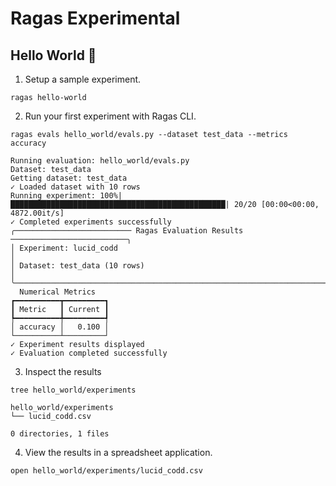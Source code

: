 # Ragas Experimental

## Hello World 👋

1. Setup a sample experiment. 

```
ragas hello-world
```

2. Run your first experiment with Ragas CLI.
```
ragas evals hello_world/evals.py --dataset test_data --metrics accuracy
```

```
Running evaluation: hello_world/evals.py
Dataset: test_data
Getting dataset: test_data
✓ Loaded dataset with 10 rows
Running experiment: 100%|████████████████████████████████████████████████| 20/20 [00:00<00:00, 4872.00it/s]
✓ Completed experiments successfully
╭────────────────────────── Ragas Evaluation Results ──────────────────────────╮
│ Experiment: lucid_codd                                                       │
│ Dataset: test_data (10 rows)                                                 │
╰──────────────────────────────────────────────────────────────────────────────╯
  Numerical Metrics   
┏━━━━━━━━━━┳━━━━━━━━━┓
┃ Metric   ┃ Current ┃
┡━━━━━━━━━━╇━━━━━━━━━┩
│ accuracy │   0.100 │
└──────────┴─────────┘
✓ Experiment results displayed
✓ Evaluation completed successfully
```

3. Inspect the results 
```
tree hello_world/experiments
```

```
hello_world/experiments
└── lucid_codd.csv

0 directories, 1 files
```

4. View the results in a spreadsheet application.
```
open hello_world/experiments/lucid_codd.csv
```

